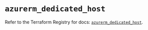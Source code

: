 # `azurerm_dedicated_host`

Refer to the Terraform Registry for docs: [`azurerm_dedicated_host`](https://registry.terraform.io/providers/hashicorp/azurerm/4.37.0/docs/resources/dedicated_host).
